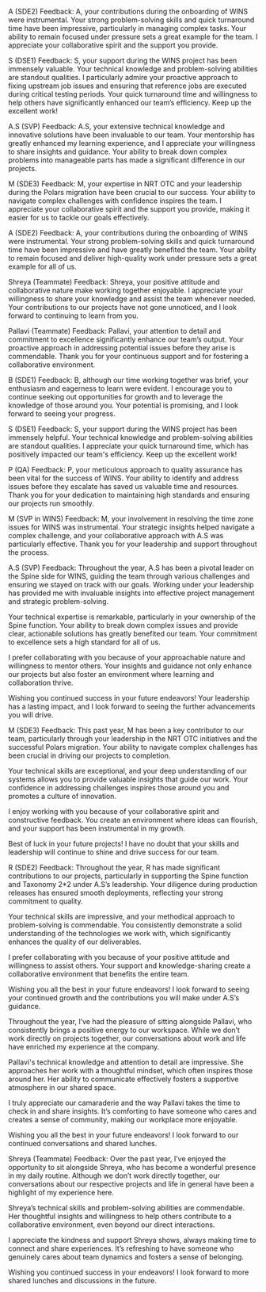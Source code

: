 A (SDE2)
Feedback:
A, your contributions during the onboarding of WINS were instrumental. Your strong problem-solving skills and quick turnaround time have been impressive, particularly in managing complex tasks. Your ability to remain focused under pressure sets a great example for the team. I appreciate your collaborative spirit and the support you provide.

S (DSE1)
Feedback:
S, your support during the WINS project has been immensely valuable. Your technical knowledge and problem-solving abilities are standout qualities. I particularly admire your proactive approach to fixing upstream job issues and ensuring that reference jobs are executed during critical testing periods. Your quick turnaround time and willingness to help others have significantly enhanced our team’s efficiency. Keep up the excellent work!

A.S (SVP)
Feedback:
A.S, your extensive technical knowledge and innovative solutions have been invaluable to our team. Your mentorship has greatly enhanced my learning experience, and I appreciate your willingness to share insights and guidance. Your ability to break down complex problems into manageable parts has made a significant difference in our projects.

M (SDE3)
Feedback:
M, your expertise in NRT OTC and your leadership during the Polars migration have been crucial to our success. Your ability to navigate complex challenges with confidence inspires the team. I appreciate your collaborative spirit and the support you provide, making it easier for us to tackle our goals effectively.

A (SDE2)
Feedback:
A, your contributions during the onboarding of WINS were instrumental. Your strong problem-solving skills and quick turnaround time have been impressive and have greatly benefited the team. Your ability to remain focused and deliver high-quality work under pressure sets a great example for all of us.

Shreya (Teammate)
Feedback:
Shreya, your positive attitude and collaborative nature make working together enjoyable. I appreciate your willingness to share your knowledge and assist the team whenever needed. Your contributions to our projects have not gone unnoticed, and I look forward to continuing to learn from you.

Pallavi (Teammate)
Feedback:
Pallavi, your attention to detail and commitment to excellence significantly enhance our team’s output. Your proactive approach in addressing potential issues before they arise is commendable. Thank you for your continuous support and for fostering a collaborative environment.

B (SDE1)
Feedback:
B, although our time working together was brief, your enthusiasm and eagerness to learn were evident. I encourage you to continue seeking out opportunities for growth and to leverage the knowledge of those around you. Your potential is promising, and I look forward to seeing your progress.

S (DSE1)
Feedback:
S, your support during the WINS project has been immensely helpful. Your technical knowledge and problem-solving abilities are standout qualities. I appreciate your quick turnaround time, which has positively impacted our team's efficiency. Keep up the excellent work!

P (QA)
Feedback:
P, your meticulous approach to quality assurance has been vital for the success of WINS. Your ability to identify and address issues before they escalate has saved us valuable time and resources. Thank you for your dedication to maintaining high standards and ensuring our projects run smoothly.

M (SVP in WINS)
Feedback:
M, your involvement in resolving the time zone issues for WINS was instrumental. Your strategic insights helped navigate a complex challenge, and your collaborative approach with A.S was particularly effective. Thank you for your leadership and support throughout the process.


A.S (SVP)
Feedback:
Throughout the year, A.S has been a pivotal leader on the Spine side for WINS, guiding the team through various challenges and ensuring we stayed on track with our goals. Working under your leadership has provided me with invaluable insights into effective project management and strategic problem-solving.

Your technical expertise is remarkable, particularly in your ownership of the Spine function. Your ability to break down complex issues and provide clear, actionable solutions has greatly benefited our team. Your commitment to excellence sets a high standard for all of us.

I prefer collaborating with you because of your approachable nature and willingness to mentor others. Your insights and guidance not only enhance our projects but also foster an environment where learning and collaboration thrive.

Wishing you continued success in your future endeavors! Your leadership has a lasting impact, and I look forward to seeing the further advancements you will drive.

M (SDE3)
Feedback:
This past year, M has been a key contributor to our team, particularly through your leadership in the NRT OTC initiatives and the successful Polars migration. Your ability to navigate complex challenges has been crucial in driving our projects to completion.

Your technical skills are exceptional, and your deep understanding of our systems allows you to provide valuable insights that guide our work. Your confidence in addressing challenges inspires those around you and promotes a culture of innovation.

I enjoy working with you because of your collaborative spirit and constructive feedback. You create an environment where ideas can flourish, and your support has been instrumental in my growth.

Best of luck in your future projects! I have no doubt that your skills and leadership will continue to shine and drive success for our team.

R (SDE2)
Feedback:
Throughout the year, R has made significant contributions to our projects, particularly in supporting the Spine function and Taxonomy 2*2 under A.S’s leadership. Your diligence during production releases has ensured smooth deployments, reflecting your strong commitment to quality.

Your technical skills are impressive, and your methodical approach to problem-solving is commendable. You consistently demonstrate a solid understanding of the technologies we work with, which significantly enhances the quality of our deliverables.

I prefer collaborating with you because of your positive attitude and willingness to assist others. Your support and knowledge-sharing create a collaborative environment that benefits the entire team.

Wishing you all the best in your future endeavors! I look forward to seeing your continued growth and the contributions you will make under A.S’s guidance.


Throughout the year, I’ve had the pleasure of sitting alongside Pallavi, who consistently brings a positive energy to our workspace. While we don’t work directly on projects together, our conversations about work and life have enriched my experience at the company.

Pallavi's technical knowledge and attention to detail are impressive. She approaches her work with a thoughtful mindset, which often inspires those around her. Her ability to communicate effectively fosters a supportive atmosphere in our shared space.

I truly appreciate our camaraderie and the way Pallavi takes the time to check in and share insights. It’s comforting to have someone who cares and creates a sense of community, making our workplace more enjoyable.

Wishing you all the best in your future endeavors! I look forward to our continued conversations and shared lunches.

Shreya (Teammate)
Feedback:
Over the past year, I’ve enjoyed the opportunity to sit alongside Shreya, who has become a wonderful presence in my daily routine. Although we don’t work directly together, our conversations about our respective projects and life in general have been a highlight of my experience here.

Shreya’s technical skills and problem-solving abilities are commendable. Her thoughtful insights and willingness to help others contribute to a collaborative environment, even beyond our direct interactions.

I appreciate the kindness and support Shreya shows, always making time to connect and share experiences. It’s refreshing to have someone who genuinely cares about team dynamics and fosters a sense of belonging.

Wishing you continued success in your endeavors! I look forward to more shared lunches and discussions in the future.



